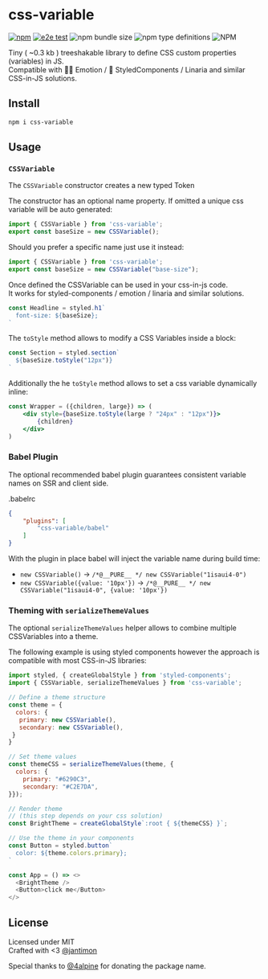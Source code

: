 # css-variable

[![npm](https://img.shields.io/npm/v/css-variable)](npmjs.com/package/css-variable) [![e2e test](https://github.com/jantimon/css-variable/actions/workflows/e2e-test.yml/badge.svg)](https://github.com/jantimon/css-variable/actions/workflows/e2e-test.yml) ![npm bundle size](https://img.shields.io/bundlephobia/minzip/css-variable) ![npm type definitions](https://img.shields.io/npm/types/css-variable) ![NPM](https://img.shields.io/npm/l/css-variable)

Tiny ( ~0.3 kb ) treeshakable library to define CSS custom properties (variables) in JS.  
Compatible with 👩‍🎤 Emotion / 💅 StyledComponents / Linaria and similar CSS-in-JS solutions.

## Install

```bash
npm i css-variable
```

## Usage

### `CSSVariable`

The `CSSVariable` constructor creates a new typed Token

The constructor has an optional name property.
If omitted a unique css variable will be auto generated:

```jsx
import { CSSVariable } from 'css-variable';
export const baseSize = new CSSVariable();
```

Should you prefer a specific name just use it instead:

```jsx
import { CSSVariable } from 'css-variable';
export const baseSize = new CSSVariable("base-size");
```

Once defined the CSSVariable can be used in your css-in-js code.  
It works for styled-components / emotion / linaria and similar solutions.

```jsx
const Headline = styled.h1`
  font-size: ${baseSize};
`
```

The `toStyle` method allows to modify a CSS Variables inside a block:

```jsx
const Section = styled.section`
  ${baseSize.toStyle("12px")}
`
```

Additionally the he `toStyle` method allows to set a css variable dynamically inline:

```jsx
const Wrapper = ({children, large}) => (
    <div style={baseSize.toStyle(large ? "24px" : "12px")}>
        {children}
    </div>
)
```


### Babel Plugin

The optional recommended babel plugin guarantees consistent variable names on SSR and client side.

.babelrc
```json
{
    "plugins": [
        "css-variable/babel"
    ]
}
```

With the plugin in place babel will inject the variable name during build time:

  - `new CSSVariable()` -> `/*@__PURE__ */ new CSSVariable("1isaui4-0")`
  - `new CSSVariable({value: '10px'})` -> `/*@__PURE__ */ new CSSVariable("1isaui4-0", {value: '10px'})`

### Theming with `serializeThemeValues`

The optional `serializeThemeValues` helper allows to combine multiple CSSVariables into a theme.

The following example is using styled components however the approach is compatible with most CSS-in-JS libraries:

```js
import styled, { createGlobalStyle } from 'styled-components';
import { CSSVariable, serializeThemeValues } from 'css-variable';

// Define a theme structure
const theme = {
  colors: {
   primary: new CSSVariable(),
   secondary: new CSSVariable(),
 }
}

// Set theme values
const themeCSS = serializeThemeValues(theme, {
  colors: {
    primary: "#6290C3",
    secondary: "#C2E7DA",
}});

// Render theme
// (this step depends on your css solution)
const BrightTheme = createGlobalStyle`:root { ${themeCSS} }`;

// Use the theme in your components
const Button = styled.button`
  color: ${theme.colors.primary};
`

const App = () => <>
  <BrightTheme />
  <Button>click me</Button>
</>
```

## License

Licensed under MIT  
Crafted with <3 [@jantimon](https://twitter.com/jantimon)

Special thanks to [@4alpine](https://twitter.com/4lpine) for donating the package name.